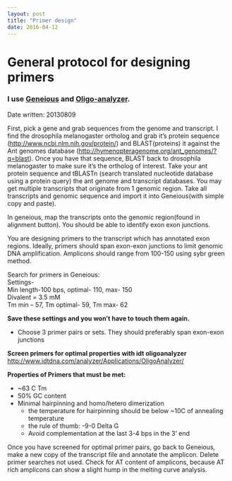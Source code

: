 ```yaml
---
layout: post
title: "Primer design"
date: 2016-04-12
---
```


# General protocol for designing primers   

### I use [Geneious](http://www.geneious.com/) and [Oligo-analyzer](http://www.idtdna.com/analyzer/Applications/OligoAnalyzer/).  

Date written: 20130809

First, pick a gene and grab sequences from the genome and transcript. I find the drosophila melanogaster ortholog and grab it’s protein sequence (http://www.ncbi.nlm.nih.gov/protein/) and BLAST(proteins) it against the Ant genomes database (http://hymenopteragenome.org/ant_genomes/?q=blast).  Once you have that sequence, BLAST back to drosophila melanogaster to make sure it’s the ortholog of interest. Take your ant protein sequence and tBLASTn (search translated nucleotide database using a protein query) the ant genome and transcript databases. You may get multiple transcripts that originate from 1 genomic region. Take all transcripts and genomic sequence and import it into Geneious(with  simple copy and paste).    

In geneious, map the transcripts onto the genomic region(found in alignment button). You should be able to identify exon exon junctions.    


You are designing primers to the transcript which has annotated exon regions. Ideally, primers should span exon-exon junctions to limit genomic DNA amplification. Amplicons  should range from 100-150 using sybr green method.    


Search for primers in Geneious:   
Settings-   
Min length-100 bps, optimal- 110, max- 150   
Divalent = 3.5 mM   
Tm min – 57, Tm optimal- 59, Tm max- 62   

**Save these settings and you won’t have to touch them again.**    
* Choose 3 primer pairs or sets. They should preferably span exon-exon junctions   


**Screen primers for optimal properties with idt oligoanalyzer**   
http://www.idtdna.com/analyzer/Applications/OligoAnalyzer/    

**Properties of Primers that must be met:**   
* ~63 C Tm  
* 50% GC content
* Minimal hairpinning and homo/hetero dimerization
	* the temperature for hairpinning should be below ~10C of annealing temperature    
	* the rule of thumb: -9-0 Delta G    
	* Avoid complementation at the last 3-4 bps in the 3’ end    

Once you have screened for optimal primer pairs, go back to Geneious, make a new copy of the transcript file and annotate the amplicon. Delete primer searches not used. Check for AT content of amplicons, because AT rich amplicons can show a slight hump in the melting curve analysis.

